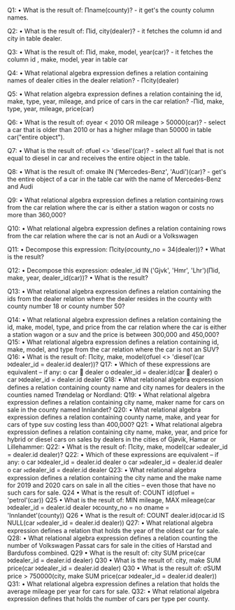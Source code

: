 Q1:
• What is the result of: Πname(county)?
	- it get's the county column names. 

Q2:
• What is the result of: Πid, city(dealer)?
	- it fetches the column id and city in table dealer.

Q3:
• What is the result of: Πid, make, model, year(car)?
	- it fetches the column id , make, model, year in table car 

Q4:
• What relational algebra expression defines a relation containing names of dealer cities in the
dealer relation?
	- Πcity(dealer) 

Q5:
• What relation algebra expression defines a relation containing the id, make, type, year,
mileage, and price of cars in the car relation?
	-Πid, make, type, year, mileage, price(car)

Q6:
• What is the result of: σyear < 2010 OR mileage > 50000(car)?
	- select a car that is older than 2010 or has a higher milage than 50000 in table car("entire object").

Q7:
• What is the result of: σfuel <> 'diesel'(car)?
	- select all fuel that is not equal to diesel in car and receives the entire object in the table. 

Q8:
• What is the result of: σmake IN ('Mercedes-Benz', 'Audi')(car)?
	- get's the entire object of a car in the table car with the name of Mercedes-Benz and Audi 

Q9:
• What relational algebra expression defines a relation containing rows from the car relation
where the car is either a station wagon or costs no more than 360,000?

Q10:
• What relational algebra expression defines a relation containing rows from the car relation
where the car is not an Audi or a Volkswagen

Q11:
• Decompose this expression: Πcity(σcounty_no = 34(dealer))?
• What is the result?

Q12:
• Decompose this expression: σdealer_id IN ('Gjvk', 'Hmr', 'Lhr')(Πid, make, year, dealer_id(car))?
• What is the result?

Q13:
• What relational algebra expression defines a relation containing the ids from the dealer
relation where the dealer resides in the county with county number 18 or county number
50?

Q14:
• What relational algebra expression defines a relation containing the id, make, model, type,
and price from the car relation where the car is either a station wagon or a suv and the
price is between 300,000 and 450,000?
Q15:
• What relational algebra expression defines a relation containing id, make, model, and type
from the car relation where the car is not an SUV?
Q16:
• What is the result of:
Πcity, make, model(σfuel <> 'diesel'(car ⨝dealer_id = dealer.id
dealer))?
Q17:
• Which of these expressions are equivalent – if any:
o car  dealer
o σdealer_id = dealer.id(car  dealer)
o car ⨝dealer_id = dealer.id
dealer
Q18:
• What relational algebra expression defines a relation containing county name and city
names for dealers in the counties named Trøndelag or Nordland:
Q19:
• What relational algebra expression defines a relation containing city name, maker name for
cars on sale in the county named Innlandet?
Q20:
• What relational algebra expression defines a relation containing county name, make, and
year for cars of type suv costing less than 400,000?
Q21:
• What relational algebra expression defines a relation containing city name, make, year, and
price for hybrid or diesel cars on sales by dealers in the cities of Gjøvik, Hamar or
Lillehammer:
Q22:
• What is the result of: Πcity, make, model(car ⟖dealer_id = dealer.id
dealer)?
Q22:
• Which of these expressions are equivalent – if any:
o car ⨝dealer_id = dealer.id
dealer
o car ⟕dealer_id = dealer.id
dealer
o car ⟖dealer_id = dealer.id
dealer
Q23:
• What relational algebra expression defines a relation containing the city name and the make
name for 2019 and 2020 cars on sale in all the cities – even those that have no such cars for
sale.
Q24
• What is the result of: COUNT id(σfuel = 'petrol'(car))
Q25
• What is the result of:
MIN mileage, MAX mileage(car ⨝dealer_id = dealer.id dealer
⨝county_no = no σname = 'Innlandet'(county))
Q26
• What is the result of:
COUNT dealer.id(σcar.id IS NULL(car ⟖dealer_id = dealer.id
dealer))
Q27:
• What relational algebra expression defines a relation that holds the year of the oldest car for
sale.
Q28:
• What relational algebra expression defines a relation counting the number of Volkswagen
Passat cars for sale in the cities of Harstad and Bardufoss combined.
Q29
• What is the result of:
city SUM price(car ⨝dealer_id = dealer.id dealer)
Q30
• What is the result of:
city, make SUM price(car ⨝dealer_id = dealer.id dealer)
Q30
• What is the result of:
σSUM price > 750000(city, make SUM price(car ⨝dealer_id = dealer.id dealer))
Q31:
• What relational algebra expression defines a relation that holds the average mileage per
year for cars for sale.
Q32:
• What relational algebra expression defines that holds the number of cars per type per
county.
